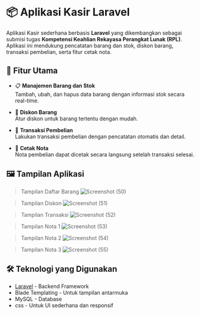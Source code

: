 # 📦 Aplikasi Kasir Laravel

Aplikasi Kasir sederhana berbasis **Laravel** yang dikembangkan sebagai submisi tugas **Kompetensi Keahlian Rekayasa Perangkat Lunak (RPL)**. Aplikasi ini mendukung pencatatan barang dan stok, diskon barang, transaksi pembelian, serta fitur cetak nota.

## 🚀 Fitur Utama

- 📋 **Manajemen Barang dan Stok**  
  Tambah, ubah, dan hapus data barang dengan informasi stok secara real-time.

- 💸 **Diskon Barang**  
  Atur diskon untuk barang tertentu dengan mudah.

- 🛒 **Transaksi Pembelian**  
  Lakukan transaksi pembelian dengan pencatatan otomatis dan detail.

- 🧾 **Cetak Nota**  
  Nota pembelian dapat dicetak secara langsung setelah transaksi selesai.

## 🖼️ Tampilan Aplikasi

>Tampilan Daftar Barang
![Screenshot (50)](https://github.com/user-attachments/assets/5665d387-95bc-4534-b621-25225b92e31d)

> Tampilan Diskon
![Screenshot (51)](https://github.com/user-attachments/assets/3c35bcb3-dbdb-4c06-968f-3f4a384e8b21)

> Tampilan Transaksi
![Screenshot (52)](https://github.com/user-attachments/assets/a28af00a-8593-46ec-a188-39ab29d2e308)

 > Tampilan Nota 1
![Screenshot (53)](https://github.com/user-attachments/assets/6f0ed4e9-d6d3-4cc0-b4ef-f62e9076fdf1)

 > Tampilan Nota 2
![Screenshot (54)](https://github.com/user-attachments/assets/9d7820bf-e3cd-4d21-9e5b-ceb9738bd787)

 > Tampilan Nota 3
![Screenshot (55)](https://github.com/user-attachments/assets/73a9a467-b2a0-41f1-9215-7cf477c8dbc7)



## 🛠️ Teknologi yang Digunakan

- [Laravel](https://laravel.com/) - Backend Framework
- Blade Templating - Untuk tampilan antarmuka
- MySQL - Database
- css - Untuk UI sederhana dan responsif



